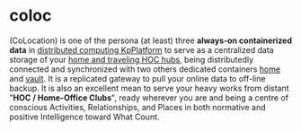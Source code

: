 # coloc

(CoLocation) is one of the persona (at least) three <b>always-on containerized data</b> in <a href="https://github.com/khaiphong/KpPlatform" target="_blank">distributed computing KpPlatform</a> to serve as a centralized data storage of your <a href="https://github.com/khaiphong/hub" target="_blank">home and traveling HOC hubs</a>, being distributedly connected and synchronized with two others dedicated containers <a href="https://github.com/khaiphong/home" target="_blank">home</a> and <a href="https://github.com/khaiphong/vault" target="_blank">vault</a>. It is a replicated gateway to pull your online data to off-line backup. It is also an excellent mean to serve your heavy works from distant "<b>HOC / Home-Office Clubs</b>", ready wherever you are and being a centre of conscious Activities, Relationships, and Places in both normative and positive Intelligence toward What Count.

